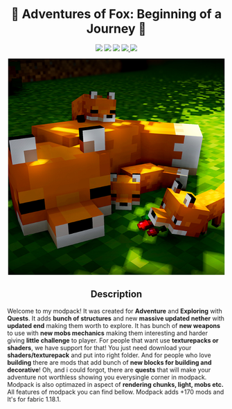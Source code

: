 <h1 align="center"> 🦊 Adventures of Fox: Beginning of a Journey 🦊 </h1>

<p align="center">
<img src="https://img.shields.io/badge/version-Alpha-yellow?style=for-the-badge">
<img src="https://img.shields.io/badge/Minecraft-1.18.1-62B47A?style=for-the-badge&logo=minecraft">
<img src="https://img.shields.io/badge/ModLoader-Fabric-success?style=for-the-badge">
<a href="https://www.curseforge.com/minecraft/modpacks/adventure-of-fox-beggining-of-jurney">
<img src="https://img.shields.io/badge/distribution-CurseForge-6441A4?style=for-the-badge&logo=curseforge">
</a>
<img src="https://cf.way2muchnoise.eu/short_adventure-of-fox-beggining-of-jurney.svg?badge_style=for_the_badge">
</p>

<p align="center">
    <img width="500" height="500" src="icon.png">
</p>

<h2 align="center">Description</h2>

Welcome to my modpack! It was created for **Adventure** and **Exploring** with **Quests**. It adds **bunch of structures** and new **massive updated nether** with **updated end** making them worth to explore. It has bunch of **new weapons** to use with **new mobs mechanics** making them interesting and harder giving **little challenge** to player. For people that want use **texturepacks or shaders**, we have support for that! You just need download your **shaders/texturepack** and put into right folder. And for people who love **building** there are mods that add bunch of **new blocks for building and decorative**! Oh, and i could forgot, there are **quests** that will make your adventure not worthless showing you everysingle corner in modpack. Modpack is also optimazed in aspect of **rendering chunks, light, mobs etc.** All features of modpack you can find bellow. Modpack adds +170 mods and It's for fabric 1.18.1.
